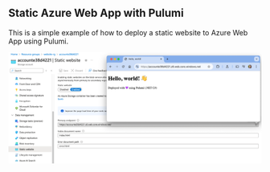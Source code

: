 ## Static Azure Web App with Pulumi

This is a simple example of how to deploy a static website to Azure Web App using Pulumi.




![](./images/deploy.png)